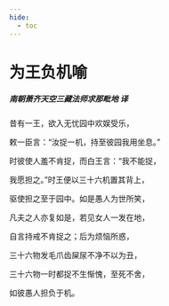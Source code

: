```yaml
---
hide:
  - toc
---
```


# **为王负机喻**

##### 南朝萧齐天空三藏法师求那毗地 译

昔有一王，欲入无忧园中欢娱受乐，

敕一臣言：“汝捉一机，持至彼园我用坐息。”

时彼使人羞不肯捉，而白王言：“我不能捉，

我愿担之。”时王便以三十六机置其背上，

驱使担之至于园中。如是愚人为世所笑，

凡夫之人亦复如是，若见女人一发在地，

自言持戒不肯捉之；后为烦恼所惑，

三十六物发毛爪齿屎尿不净不以为丑，

三十六物一时都捉不生惭愧，至死不舍，

如彼愚人担负于机。